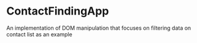# ContactFindingApp
An implementation of DOM manipulation that focuses on filtering data on contact list as an example
